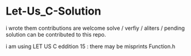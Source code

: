 # Let-Us_C-Solution
i wrote them
contributions are welcome 
solve / verfiy / aliters / pending solution  can be contributed to this repo.


i am using LET US C eddition 15 : there may be misprints 
Function.h

